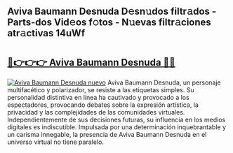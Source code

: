 ## Aviva Baumann Desnuda D𝚎sn𝚞dos filtr𝚊dos - Parts-dos Vid𝚎os f𝚘tos - N𝚞evas filtr𝚊ciones atr𝚊ctivas 14uWf

# <h2><a href="http://mb8g9v.tromn.icu/?c=Aviva+Baumann+Desnuda">🔗👉👉👉 Aviva Baumann Desnuda 🔗🔗</a></h2>

[![Aviva Baumann Desnuda nuevo](https://i.imgur.com/pEAQMta.gif)](http://mb8g9v.tromn.icu/?c=Aviva+Baumann+Desnuda)
Aviva Baumann Desnuda, un personaje multifacético y polarizador, se resiste a las etiquetas simples. Su personalidad distintiva en línea ha cautivado y provocado a los espectadores, provocando debates sobre la expresión artística, la privacidad y las complejidades de las comunidades virtuales. Independientemente de sus decisiones futuras, su influencia en los medios digitales es indiscutible. Impulsada por una determinación inquebrantable y un carisma innegable, la presencia de Aviva Baumann Desnuda en el universo virtual no tiene paralelo.
